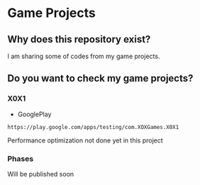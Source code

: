 # Game Projects
## Why does this repository exist?
I am sharing some of codes from my game projects.
## Do you want to check my game projects?
### X0X1 
* GooglePlay
```
https://play.google.com/apps/testing/com.XOXGames.X0X1
```
Performance optimization not done yet in this project
### Phases 
Will be published soon
